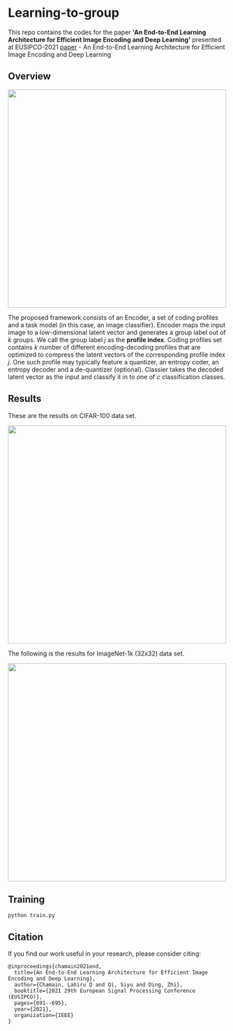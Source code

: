 # Learning-to-group
This repo contains the codes for the paper **'An End-to-End Learning Architecture for Efficient Image Encoding and Deep Learning'** presented at EUSIPCO-2021 [paper](https://ieeexplore.ieee.org/iel7/9615915/9615917/09616312.pdf) - An End-to-End Learning Architecture for Efficient Image Encoding and Deep Learning


## Overview
<img src="https://github.com/chamain/Learning-to-group/blob/main/images/groupMain2.png" width="500">

The proposed framework consists of an Encoder, a set of coding profiles and a task model (in this case, an image classifier). Encoder maps the input image  to a low-dimensional latent vector and generates a group label out of *k* groups. We call the group label *j* as the **profile index**. Coding profiles set contains *k* number of different encoding-decoding profiles that are optimized to compress the latent vectors of the corresponding profile index *j*. One such profile may typically feature a quantizer, an entropy coder, an entropy decoder and a de-quantizer (optional). Classier takes the decoded latent vector as the input and classify it in to one of *c* classification classes.

## Results
These are the results on CIFAR-100 data set.

<img src="https://github.com/chamain/Learning-to-group/blob/main/images/cifar100Uniformd12.png" width="500">

The following is the results for ImageNet-1k (32x32) data set.

<img src="https://github.com/chamain/Learning-to-group/blob/main/images/imageNetAcc5Uniform.png" width="500">

## Training
```
python train.py
```
## Citation
If you find our work useful in your research, please consider citing:
```
@inproceedings{chamain2021end,
  title={An End-to-End Learning Architecture for Efficient Image Encoding and Deep Learning},
  author={Chamain, Lahiru D and Qi, Siyu and Ding, Zhi},
  booktitle={2021 29th European Signal Processing Conference (EUSIPCO)},
  pages={691--695},
  year={2021},
  organization={IEEE}
}
```
